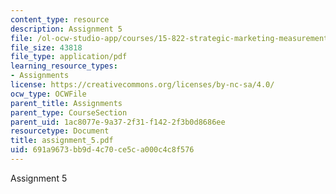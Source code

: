 ```yaml
---
content_type: resource
description: Assignment 5
file: /ol-ocw-studio-app/courses/15-822-strategic-marketing-measurement-fall-2002/691a9673bb9d4c70ce5ca000c4c8f576_assignment_5.pdf
file_size: 43818
file_type: application/pdf
learning_resource_types:
- Assignments
license: https://creativecommons.org/licenses/by-nc-sa/4.0/
ocw_type: OCWFile
parent_title: Assignments
parent_type: CourseSection
parent_uid: 1ac8077e-9a37-2f31-f142-2f3b0d8686ee
resourcetype: Document
title: assignment_5.pdf
uid: 691a9673-bb9d-4c70-ce5c-a000c4c8f576
---
```

Assignment 5